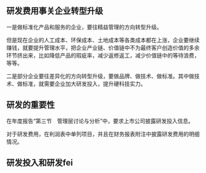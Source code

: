 
## 研发费用事关企业转型升级

一是做标准化产品和服务的企业，要往精益管理的方向转型升级。

但是现在企业的人工成本、环保成本、土地成本等各类成本都在上涨，企业要继续赚钱，就要提升管理水平，把企业产业链、价值链中不为最终客户创造价值的多余环节挤出来，比如降低产品的瑕疵率，减少返修返工，减少价值链中的等待浪费，等等。

二是部分企业要往差异化的方向转型升级，要做品牌、做技术、做标准。其中做技术、做标准，就需要企业加大研发投入，提升硬科技实力。

## 研发的重要性

在年度报告“第三节　管理层讨论与分析”中，要求上市公司披露研发投入信息。

对于研发费用，在利润表中单列项目，并且在财务报表附注中披露研发费用的明细情况。

## 研发投入和研发fei

